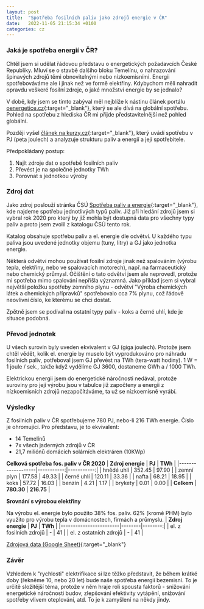 ```yaml
---
layout: post
title:  "Spotřeba fosilních paliv jako zdrojů energie v ČR"
date:   2022-11-05 21:15:34 +0100
categories: cz
---
```

### Jaká je spotřeba energií v ČR?

Chtěl jsem si udělat řádovou představu o energetických požadavcích České Republiky. Mluví se o stavbě dalšího bloku Temelínu, o nahrazování špinavých zdrojů těmi obnovitelnými nebo nízkoemisními. Energii spotřebováváme ale i jinak než ve formě elektřiny. Kdybychom měli nahradit opravdu veškeré fosilní zdroje, o jaké množství energie by se jednalo?

V době, kdy jsem se tímto zabýval měl nejblíže k nástinu článek portálu [oenergetice.cz][clanek-o-energetice]{:target="_blank"}, který se ale dívá na globální spotřebu. Pohled na spotřebu z hlediska ČR mi přijde představitelnější než pohled globální.

Později vyšel [článek na kurzy.cz][kurzy-spotreba-v-cr-2020]{:target="_blank"}, který uvádí spotřebu v PJ (peta joulech) a analyzuje strukturu paliv a energií a její spotřebitele.

Předpokládaný postup:
1. Najít zdroje dat o spotřebě fosilních paliv
2. Převést je na společné jednotky TWh
3. Porovnat s jednotkou výroby

### Zdroj dat
Jako zdroj poslouží stránka ČSÚ [Spotřeba paliv a energie][csu-spotreba-paliv-a-energie]{:target="_blank"}, kde najdeme spotřebu jednotlivých typů paliv.
Již při hledání zdrojů jsem si vybral rok 2020 pro který by již mohla být dostupná data pro všechny typy paliv a proto jsem zvolil z katalogu ČSÚ tento rok.

Katalog obsahuje spotřebu paliv a el. energie dle odvětví. U každého typu paliva jsou uvedené jednotky objemu (tuny, litry) a GJ jako jednotka energie.

Některá odvětví mohou používat fosilní zdroje jinak než spalováním (výrobu tepla, elektřiny, nebo ve spalovacích motorech), např. na farmaceutický nebo chemický průmysl. Očištění o tato odvětví jsem ale neprovedl, protože mi spotřeba mimo spalování nepřišla významná. Jako příklad jsem si vybral největší položku spotřeby zemního plynu - odvětví "Výroba chemických látek a chemických přípravků" spotřebovalo cca 7% plynu, což řádově neovlivní číslo, ke kterému se chci dostat.

Zpětně jsem se podíval na ostatní typy paliv - koks a černé uhlí, kde je situace podobná.

### Převod jednotek
U všech surovin byly uveden ekvivalent v GJ (giga joulech). Protože jsem chtěl vědět, kolik el. energie by muselo být vyprodukováno pro náhradu fosilních paliv, potřeboval jsem GJ převést na TWh (tera-watt hodiny). 1 W = 1 joule / sek., takže když vydělíme GJ 3600, dostaneme GWh a / 1000 TWh.

Elektrickou energii jsem do energetické náročnosti nedával, protože suroviny pro její výrobu jsou v tabulce již započteny a energii z nízkoemisních zdrojů nezapočítáváme, ta už se nízkoemisně vyrábí.

### Výsledky
Z fosilních paliv v ČR spotřebujeme 780 PJ, nebo-li 216 TWh energie.
Číslo je ohromující. Pro představu, je to ekvivalent:
- 14 Temelínů
- 7x všech jaderných zdrojů v ČR
- 21,7 miliónů domácích solárních elektráren (10KWp)

**Celková spotřeba fos. paliv v ČR 2020**
| **Zdroj energie** |     **PJ** |    **TWh** |
|-------------------|-----------:|-----------:|
| hnědé uhlí        |     352.45 |      97.90 |
| zemní plyn        |     177.58 |      49.33 |
| černé uhlí        |     120.11 |      33.36 |
| nafta             |      68.21 |      18.95 |
| koks              |      57.72 |      16.03 |
| benzín            |       4.21 |       1.17 |
| brykety           |       0.01 |       0.00 |
| **Celkem**        | **780.30** | **216.75** |

**Srovnání s výrobou elektřiny**

Na výrobu el. energie bylo použito 38% fos. paliv. 62% (kromě PHM) bylo využito pro výrobu tepla v domácnostech, firmách a průmyslu.
| **Zdroj energie**      | **PJ** | **TWh** |
|------------------------|--------|--------:|
| el. z fosilních zdrojů | -      |      41 |
| el. z ostatních zdrojů | -      |      41 |

[Zdrojová data (Google Sheet)][tabulka-gsheet]{:target="_blank"}

### Závěr
Vzhledem k "rychlosti" elektrifikace si lze těžko představit, že během krátké doby (řekněme 10, nebo 20 let) bude naše spotřeba energií bezemisní. To je určitě složitější téma, protože v něm hraje roli spousta faktorů - snižování energetické náročnosti budov, zlepšování efektivity vytápění, snižování spotřeby vlivem oteplování, atd. To je k zamyšlení na někdy jindy.


[clanek-o-energetice]: https://oenergetice.cz/zahranicni/iea-fosilni-paliva-mela-2017-podil-813-celosvetove-produkci-energie
[vyuziti-plynu-v-prumyslu]: https://www.wingas.cz/fileadmin/Wingas/content/06_Presse_Mediathek/Broschueren/Studies/210924_Wingas_Factsheet_Industrie_EN.pdf
[kurzy-spotreba-v-cr-2020]: https://www.kurzy.cz/zpravy/679785-kolik-plynu-elektriny-ropy-a-dalsich-zdroju-se-spotrebuje-a-na-co/
[vyroba-temelin]: https://trebicsky.denik.cz/zpravy_region/dukovany-a-temelin-hlasi-druhou-nejvyssi-vyrobu-v-historii-20220103.html
[tabulka-gsheet]: https://docs.google.com/spreadsheets/d/1vdNPmwila56Nor2sWxiaqkr0rjtOQumdgzrRP5-TZ4k
[csu-spotreba-paliv-a-energie]: https://www.czso.cz/csu/czso/spotreba-paliv-a-energie